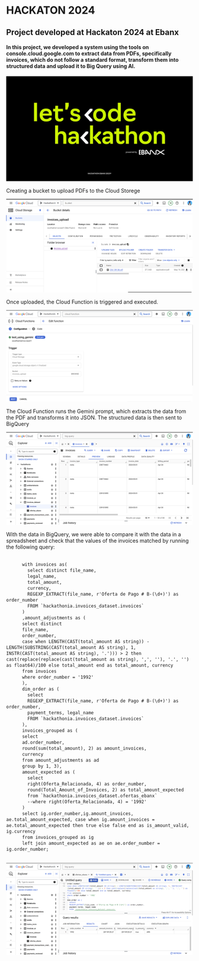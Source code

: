 # HACKATON 2024
## Project developed at Hackaton 2024 at Ebanx
#### In this project, we developed a system using the tools on console.cloud.google.com to extract data from PDFs, specifically invoices, which do not follow a standard format, transform them into structured data and upload it to Big Query using AI. 
<img src="logo_hackaton.jpeg">
<p>Creating a bucket to upload PDFs to the Cloud Storege</p>
<img src="invoices_upload.png">
<p>Once uploaded, the Cloud Function is triggered and executed.</p>
<img src="cloud_function.png">
<p>The Cloud Function runs the Gemini prompt, which extracts the data from the PDF and transforms it into JSON. The structured data is then sent to BigQuery</p>
<img src="bigquery.png">
<p>With the data in BigQuery, we were able to compare it with the data in a spreadsheet and check that the values of the invoices matched by running the following query:</p>

<pre>
  <code>
      with invoices as(
        select distinct file_name,
        legal_name,
        total_amount,
        currency,
        REGEXP_EXTRACT(file_name, r'Oferta de Pago # B-(\d+)') as order_number
        FROM `hackathonia.invoices_dataset.invoices`
      )
      ,amount_adjustments as (
      select distinct
      file_name,
      order_number,
      case when LENGTH(CAST(total_amount AS string)) - LENGTH(SUBSTRING(CAST(total_amount AS string), 1, INSTR(CAST(total_amount AS string), '.'))) > 2 then cast(replace(replace(cast(total_amount as string), ',', ''), '.', '') as float64)/100 else total_amount end as total_amount, currency
      from invoices
      where order_number = '1992'
      ),
      dim_order as (
        select
        REGEXP_EXTRACT(file_name, r'Oferta de Pago # B-(\d+)') as order_number,
        payment_terms, legal_name
        FROM `hackathonia.invoices_dataset.invoices`
      ),
      invoices_grouped as (
      select 
      ad.order_number, 
      round(sum(total_amount), 2) as amount_invoices,
      currency
      from amount_adjustments as ad
      group by 1, 3),
      amount_expected as (
        select 
        right(Oferta_Relacionada, 4) as order_number,
        round(Total_Amount_of_Invoices, 2) as total_amount_expected
        from `hackathonia.invoices_dataset.ofertas_ebanx`
        --where right(Oferta_Relacionada, 4) = '1992'
      )
      select ig.order_number,ig.amount_invoices, ae.total_amount_expected, case when ig.amount_invoices = ae.total_amount_expected then true else false end as is_amount_valid, ig.currency
      from invoices_grouped as ig
      left join amount_expected as ae on ae.order_number = ig.order_number;
 </code>
</pre>
<img src="query.png">
